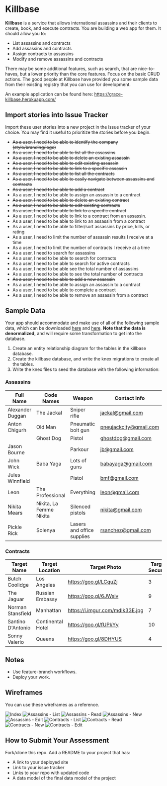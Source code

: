 # Killbase

**Killbase** is a service that allows international assassins and their clients to create, book, and execute contracts. You are building a web app for them. It should allow you to:

* List assassins and contracts
* Add assassins and contracts
* Assign contracts to assassins
* Modify and remove assassins and contracts

There may be some additional features, such as search, that are nice-to-haves, but a lower priority than the core features. Focus on the basic CRUD actions. The good people at Killbase have provided you some sample data from their existing registry that you can use for development.

An example application can be found here: https://grace-killbase.herokuapp.com/

## Import stories into Issue Tracker

Import these user stories into a new project in the issue tracker of your choice. You may find it useful to prioritize the stories before you begin.

* ~~As a user, I need to be able to identify the company (style/branding/logo)~~
* ~~As a user, I need to be able to list all the assassins~~
* ~~As a user, I need to be able to delete an existing assassin~~
* ~~As a user, I need to be able to edit existing assassin~~
* ~~As a user, I need to be able to link to a specific assassin~~
* ~~As a user, I need to be able to list all the contracts~~
* ~~As a user, I need to be able to easily navigate between assassins and contracts~~
* ~~As a user, I need to be able to add a contract~~
* As a user, I need to be able to assign an assassin to a contract
* ~~As a user, I need to be able to delete an existing contract~~
* ~~As a user, I need to be able to edit existing contracts~~
* ~~As a user, I need to be able to link to a specific contract~~
* As a user, I need to be able to link to a contract from an assassin.
* As a user, I need to be able to link to an assassin from a contract
* As a user, I need to be able to filter/sort assassins by price, kills, or rating
* As a user, I need to limit the number of assassin results I receive at a time
* As a user, I need to limit the number of contracts I receive at a time
* As a user, I need to search for assassins
* As a user, I need to be able to search for contracts
* As a user, I need to be able to search for active contracts
* As a user, I need to be able see the total number of assassins
* As a user, I need to be able to see the total number of contracts
* ~~As a user, I need to be able to add a new assassin~~
* As a user, I need to be able to assign an assassin to a contract
* As a user, I need to be able to complete a contract
* As a user, I need to be able to remove an assassin from a contract

## Sample Data

Your app should accommodate and make use of all of the following sample data, which can be downloaded [here](data/assassins.csv) and [here](data/contracts.csv). **Note that the data is denormalized,** and will require some transformation to get into the database.

1) Create an entity relationship diagram for the tables in the killbase database.
2) Create the killbase database, and write the knex migrations to create all the tables.
3) Write the knex files to seed the database with the following information:

### Assassins

| Full Name        | Code Names              | Weapon                     | Contact Info           | Age | Price | Rating | Kills |
|------------------|-------------------------|----------------------------|------------------------|-----|-------|--------|-------|
| Alexander Duggan | The Jackal              | Sniper rifle               | jackal@gmail.com       | 31  | 45    | 7.5    | 28    |
| Anton Chigurh    | Old Man                 | Pneumatic bolt gun         | pneujackcity@gmail.com | 52  | 40    | 9      | 72    |
|                  | Ghost Dog               | Pistol                     | ghostdog@gmail.com     | 28  | 20    | 6.5    | 35    |
| Jason Bourne     |                         | Parkour                    | jb@gmail.com           | 27  | 25    | 7      | 48    |
| John Wick        | Baba Yaga               | Lots of guns               | babayaga@gmail.com     | 35  | 50    | 9.5    | 433   |
| Jules Winnfield  |                         | Pistol                     | bmf@gmail.com          | 26  | 15    | 6.5    | 13    |
| Leon             | The Professional        | Everything                 | leon@gmail.com         | 41  | 30    | 8.5    | 87    |
| Nikita Mears     | Nikita, La Femme Nikita | Silenced pistols           | nikita@gmail.com       | 28  | 30    | 7      | 32    |
| Pickle Rick      | Solenya                 | Lasers and office supplies | rsanchez@gmail.com     | 60  | 0     | 8      | 24    |

### Contracts

| Target Name       | Target Location   | Target Photo                    | Target Security | Client Name       | Budget |
|-------------------|-------------------|---------------------------------|-----------------|-------------------|--------|
| Butch Coolidge    | Los Angeles       | https://goo.gl/LCquZj           | 3               | Marcellus Wallace | 40     |
| The Jaguar        | Russian Embassy   | https://goo.gl/6JWsiv           | 9               | Concerto          | 70     |
| Norman Stansfield | Manhattan         | https://i.imgur.com/mdIk33E.jpg | 7               | Mathilda          | 35     |
| Santino D'Antonio | Continental Hotel | https://goo.gl/fUPkYy           | 10              | Winston           | 25     |
| Sonny Valerio     | Queens            | https://goo.gl/8DHYUS           | 4               | Ray Vargo         | 10     |


## Notes

* Use feature-branch workflows.
* Deploy your work.

## Wireframes

You can use these wireframes as a reference.

![Index](comps/Killbase_Home.png)
![Assassins - List](comps/Killbase_Assassins_List.png)
![Assassins - Read](comps/Killbase_Assassin_Detail.png)
![Assassins - New](comps/Killbase_Add_Assassin.png)
![Assassins - Edit](comps/Killbase_Edit_Assassin.png)
![Contracts - List](comps/Killbase_Contracts_List.png)
![Contracts - Read](comps/Killbase_Contract_Detail.png)
![Contracts - New](comps/Killbase_Add_Contract.png)
![Contracts - Edit](comps/Killbase_Edit_Contract.png)

## How to Submit Your Assessment

Fork/clone this repo.
Add a README to your project that has:

* A link to your deployed site
* Link to your issue tracker
* Links to your repo with updated code
* A data model of the final data model of the project
